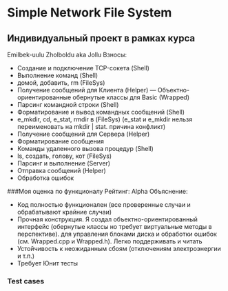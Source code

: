 # Simple Network File System


## Индивидуальный проект в рамках курса
 
Emilbek-uulu Zholboldu aka Jollu
Взносы:

- Создание и подключение TCP-сокета (Shell)
- Выполнение команд (Shell)
- домой, добавить, rm (FileSys)
- Получение сообщений для Клиента (Helper)
  — Объектно-ориентированные обернутые классы для Basic (Wrapped)
- Парсинг командной строки (Shell)
- Форматирование и вывод командных сообщений (Shell)
- e_mkdir, cd, e_stat, rmdir в (FileSys) (e_stat и e_mkdir нельзя переименовать на mkdir | stat. причина конфликт)
- Получение сообщений для Сервера (Helper)
- Форматирование сообщения
- Команды удаленного вызова процедур (Shell)
- ls, создать, голову, кот (FileSys)
- Парсинг и выполнение (Server)
- Отправка сообщений (Helper)
- Обработка ошибок

###Моя оценка по функционалу
Рейтинг: Alpha
Объяснение:

- Код полностью функционален (все проверенные случаи и обрабатывают крайние случаи)
- Прочная конструкция. Я создал объектно-ориентированный интерфейс (обернутые классы но требует виртуальные методы в
  перспективе).
  для управления блоками диска и обработки ошибок (см. Wrapped.cpp и
  Wrapped.h). Легко поддерживать и читать
- Устойчивость к неожиданным сбоям (отключениям электроэнергии и т.п.)
- Требует Юнит тесты

### Test cases


